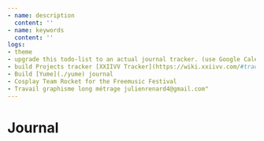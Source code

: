 ```yaml
---
- name: description
  content: ''
- name: keywords
  content: ''
logs:
- theme
- upgrade this todo-list to an actual journal tracker. (use Google Calendar API ?)
- build Projects tracker [XXIIVV Tracker](https://wiki.xxiivv.com/#tracker)
- Build [Yume](./yume) journal
- Cosplay Team Rocket for the Freemusic Festival
- Travail graphisme long métrage julienrenard4@gmail.com"
---
```

# Journal